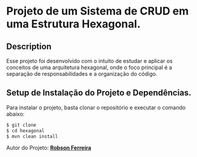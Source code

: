 # Projeto de um Sistema de CRUD em uma Estrutura Hexagonal.
## Description

Esse projeto foi desenvolvido com o intuito de estudar e aplicar os conceitos de uma arquitetura hexagonal, onde o foco principal é a separação de responsabilidades e a organização do código.
## Setup de Instalação do Projeto e Dependências.

Para instalar o projeto, basta clonar o repositório e executar o comando abaixo:

```bash
$ git clone
$ cd hexagonal
$ mvn clean install
```

Autor do Projeto:
[**Robson Ferreira**](https://github.com/RobsonFe)
